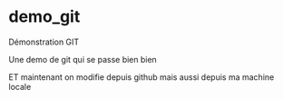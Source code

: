 # demo_git
Démonstration GIT

Une demo de git qui se passe bien bien

ET maintenant on modifie depuis github
mais aussi depuis ma machine locale
